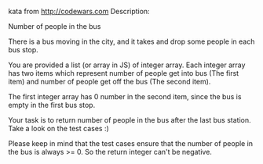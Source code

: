 kata from http://codewars.com
Description:

Number of people in the bus

There is a bus moving in the city, and it takes and drop some people in each bus stop.

You are provided a list (or array in JS) of integer array. Each integer array has two items which represent number of people get into bus (The first item) and number of people get off the bus (The second item).

The first integer array has 0 number in the second item, since the bus is empty in the first bus stop.

Your task is to return number of people in the bus after the last bus station. Take a look on the test cases :)

Please keep in mind that the test cases ensure that the number of people in the bus is always >= 0. So the return integer can't be negative.
